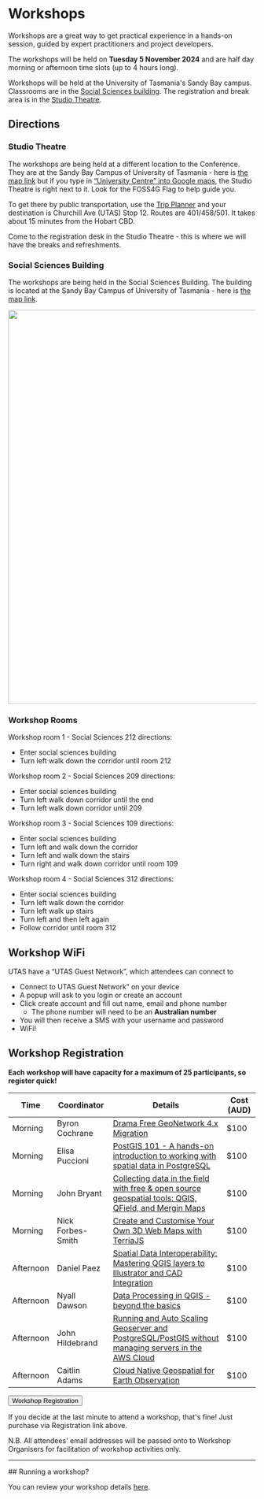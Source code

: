 # Workshops

Workshops are a great way to get practical experience in a hands-on session, guided by expert practitioners and project developers.

The workshops will be held on **Tuesday 5 November 2024** and are half day morning or afternoon time slots (up to 4 hours long).

Workshops will be held at the University of Tasmania's Sandy Bay campus. Classrooms are in the [Social Sciences building](https://maps.utas.edu.au/?zLevel=1&center=147.3263210247295,-42.90448702917851&zoom=18.23861301789611&sharepoi=1000552568&sharepoitype=poi). The registration and break area is in the [Studio Theatre](https://maps.utas.edu.au/?zLevel=1&center=147.32609084788146,-42.90434824160919&zoom=17.68769237106732&sharepoi=1001841&sharepoitype=poi).

## Directions

### Studio Theatre

The workshops are being held at a different location to the Conference. They are at the Sandy Bay Campus of University of Tasmania - here is [the map link](https://maps.utas.edu.au/?zLevel=1&center=147.32661490177793,-42.9042389799388&zoom=19&_gl=1*17g4dze*_gcl_au*MTI4NDI3MDg1LjE3MzAxODE4MzE.*FPAU*MTI4NDI3MDg1LjE3MzAxODE4MzE.&sharepoi=NaN) but if you type in [“University Centre” into Google maps](https://www.google.com/maps/place/University+Centre/@-42.9041686,147.3254259,19z/dat%5B%E2%80%A6%5D1rfdfnsjs?entry=ttu&g_ep=EgoyMDI0MTAyMy4wIKXMDSoASAFQAw%3D%3D), the Studio Theatre is right next to it. Look for the FOSS4G Flag to help guide you.

To get there by public transportation, use the [Trip Planner](https://www.metrotas.com.au/planner/#) and your destination is Churchill Ave (UTAS) Stop 12. Routes are 401/458/501. It takes about 15 minutes from the Hobart CBD.

Come to the registration desk in the Studio Theatre - this is where we will have the breaks and refreshments.

### Social Sciences Building

The workshops are being held in the Social Sciences Building. The building is located at the Sandy Bay Campus of University of Tasmania - here is [the map link](https://maps.utas.edu.au/?zLevel=1&center=147.3263210247295,-42.90448702917851&zoom=18.23861301789611&sharepoi=1000552568&sharepoitype=poi).

<div>
    <img className="inline-image mt-4" width="800px" src="/imgs/workshop-directions.jpeg">
</div>

### Workshop Rooms

Workshop room 1 - Social Sciences 212 directions:

- Enter social sciences building
- Turn left walk down the corridor until room 212

Workshop room 2 - Social Sciences 209 directions:

- Enter social sciences building
- Turn left walk down corridor until the end
- Turn left walk down corridor until 209

Workshop room 3 - Social Sciences 109 directions:

- Enter social sciences building
- Turn left and walk down the corridor
- Turn left and walk down the stairs
- Turn right and walk down corridor until room 109

Workshop room 4 - Social Sciences 312 directions:

- Enter social sciences building
- Turn left walk down the corridor
- Turn left walk up stairs
- Turn left and then left again
- Follow corridor until room 312

## Workshop WiFi

UTAS have a “UTAS Guest Network”, which attendees can connect to

- Connect to UTAS Guest Network” on your device
- A popup will ask to you login or create an account
- Click create account and fill out name, email and phone number
  - The phone number will need to be an **Australian number**
- You will then receive a SMS with your username and password
- WiFi!

## Workshop Registration

**Each workshop will have capacity for a maximum of 25 participants, so register quick!**

| Time      | Coordinator       | Details                                                                                                                                                               | Cost (AUD) |
| --------- | ----------------- | --------------------------------------------------------------------------------------------------------------------------------------------------------------------- | ---------- |
| Morning   | Byron Cochrane    | [Drama Free GeoNetwork 4.x Migration](https://talks.osgeo.org/foss4g-sotm-oceania-2024/talk/WEVQZZ/)                                                                  | $100       |
| Morning   | Elisa Puccioni    | [PostGIS 101 - A hands-on introduction to working with spatial data in PostgreSQL](https://talks.osgeo.org/foss4g-sotm-oceania-2024/talk/L8HWRK/)                     | $100       |
| Morning   | John Bryant       | [Collecting data in the field with free & open source geospatial tools: QGIS, QField, and Mergin Maps](https://talks.osgeo.org/foss4g-sotm-oceania-2024/talk/FTGV8V/) | $100       |
| Morning   | Nick Forbes-Smith | [Create and Customise Your Own 3D Web Maps with TerriaJS](https://talks.osgeo.org/foss4g-sotm-oceania-2024/talk/WMGVRM/)                                              | $100       |
| Afternoon | Daniel Paez       | [Spatial Data Interoperability: Mastering QGIS layers to Illustrator and CAD Integration](https://talks.osgeo.org/foss4g-sotm-oceania-2024/talk/NHCJ7T/)              | $100       |
| Afternoon | Nyall Dawson      | [Data Processing in QGIS - beyond the basics](https://talks.osgeo.org/foss4g-sotm-oceania-2024/talk/WLKQQM/)                                                          | $100       |
| Afternoon | John Hildebrand   | [Running and Auto Scaling Geoserver and PostgreSQL/PostGIS without managing servers in the AWS Cloud](https://talks.osgeo.org/foss4g-sotm-oceania-2024/talk/JPAD73/)  | $100       |
| Afternoon | Caitlin Adams     | [Cloud Native Geospatial for Earth Observation](https://talks.osgeo.org/foss4g-sotm-oceania-2024/talk/ULSWMQ/)                                                        | $100       |

<button target="https://ti.to/osgeo-oceania/foss4g-sotm-oceania-2024-workshops" className="mt-8 block">
    Workshop Registration
</button>

If you decide at the last minute to attend a workshop, that's fine! Just purchase via Registration link above.

N.B. All attendees' email addresses will be passed onto to Workshop Organisers for facilitation of workshop activities only.

<hr />
## Running a workshop?

You can review your workshop details [here](https://talks.osgeo.org/foss4g-sotm-oceania-2024/).

